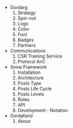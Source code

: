 [//]: # (use dash and space for directory -> -)
[//]: # (use four spaces and a number following by a dot for file ->     1.)

- Gordarg
    1. Strategy
    1. Spin-out
    1. Logo
    1. Color
    1. Font
    1. Badges
    1. Partners
- Communications
    1. CSR Training Service
    1. Protocol AnC
- Snow Framework
    1. Installation
    1. Architecture
    1. Posts Type
    1. Posts Life Cycle
    1. Posts Levels
    1. Roles
    1. API
    1. Development - Notation
- Gordafarid
    1. About






